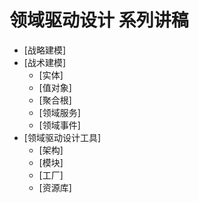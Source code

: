 领域驱动设计 系列讲稿
====================================
- [战略建模]
- [战术建模]
  - [实体]
  - [值对象]
  - [聚合根]
  - [领域服务]
  - [领域事件]  
- [领域驱动设计工具]
  - [架构]
  - [模块]
  - [工厂]
  - [资源库]